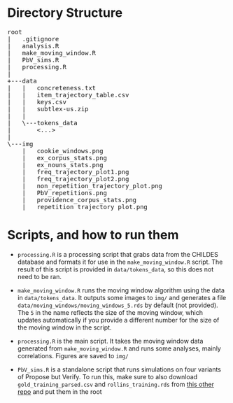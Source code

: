 # Directory Structure

<pre>
root
|   .gitignore
|   analysis.R
|   make_moving_window.R
|   PbV_sims.R
|   processing.R
|
+---data
|   |   concreteness.txt
|   |   item_trajectory_table.csv
|   |   keys.csv
|   |   subtlex-us.zip
|   |
|   \---tokens_data
|       <...>
|
\---img
    |   cookie_windows.png
    |   ex_corpus_stats.png
    |   ex_nouns_stats.png
    |   freq_trajectory_plot1.png
    |   freq_trajectory_plot2.png
    |   non_repetition_trajectory_plot.png
    |   PbV_repetitions.png
    |   providence_corpus_stats.png
    |   repetition_trajectory_plot.png
</pre>

# Scripts, and how to run them

- `processing.R` is a processing script that grabs data from the CHILDES database and formats it for use in the `make_moving_window.R` script. The result of this script is provided in `data/tokens_data`, so this does not need to be ran.

- `make_moving_window.R` runs the moving window algorithm using the data in `data/tokens_data`. It outputs some images to `img/` and generates a file `data/moving_windows/moving_windows_5.rds` by default (not provided). The `5` in the name reflects the size of the moving window, which updates automatically if you provide a different number for the size of the moving window in the script. 

- `processing.R` is the main script. It takes the moving window data generated from `make_moving_window.R` and runs some analyses, mainly correlations. Figures are saved to `img/`

- `PbV_sims.R` is a standalone script that runs simulations on four variants of Propose but Verify. To run this, make sure to also download `gold_training_parsed.csv` and `rollins_training.rds` from [this other repo](https://github.com/yjunechoe/Ling570_pset1) and put them in the root


